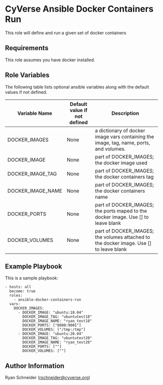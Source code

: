 CyVerse Ansible Docker Containers Run
===================

This role will define and run a given set of docker containers

Requirements
------------

This role assumes you have docker installed.

Role Variables
--------------

The following table lists optional ansible variables along with the default values if not defined.

Variable Name | Default value if not defined | Description
------------- | ---------------------- | -----------
DOCKER_IMAGES | None | a dictionary of docker image vars containing the image, tag, name, ports, and volumes.
DOCKER_IMAGE  | None | part of DOCKER_IMAGES; the docker image used
DOCKER_IMAGE_TAG | None | part of DOCKER_IMAGES; the docker containers tag
DOCKER_IMAGE_NAME  | None | part of DOCKER_IMAGES; the docker containers name
DOCKER_PORTS  | None | part of DOCKER_IMAGES; the ports maped to the docker image. Use [] to leave blank
DOCKER_VOLUMES  | None | part of DOCKER_IMAGES; the volumes attached to the docker image. Use [] to leave blank

Example Playbook
----------------

This is a sample playbook:
````
- hosts: all
  become: true
  roles:
    - ansible-docker-containers-run
  vars:
    DOCKER_IMAGES:
      - DOCKER_IMAGE: "ubuntu:18.04"
        DOCKER_IMAGE_TAG: "ubuntutest18"
        DOCKER_IMAGE_NAME: "ryan_test18"
        DOCKER_PORTS: ["8080:9001"]
        DOCKER_VOLUMES: ["/tmp:/tmp"]
      - DOCKER_IMAGE: "ubuntu:20.04"
        DOCKER_IMAGE_TAG: "ubuntutest20"
        DOCKER_IMAGE_NAME: "ryan_test20"
        DOCKER_PORTS: [""]
        DOCKER_VOLUMES: [""]
````

Author Information
------------------
Ryan Schneider (rschneider@cyverse.org)
